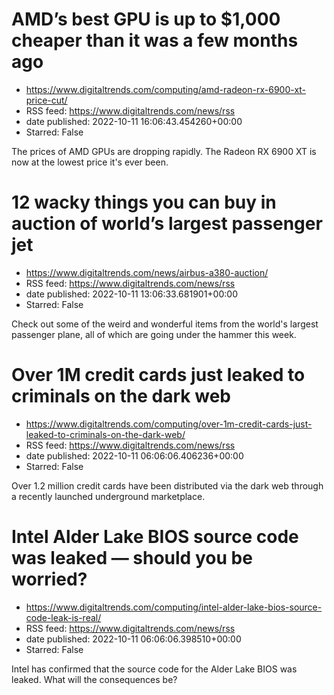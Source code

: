 # AMD’s best GPU is up to $1,000 cheaper than it was a few months ago
 - https://www.digitaltrends.com/computing/amd-radeon-rx-6900-xt-price-cut/
 - RSS feed: https://www.digitaltrends.com/news/rss
 - date published: 2022-10-11 16:06:43.454260+00:00
 - Starred: False

The prices of AMD GPUs are dropping rapidly. The Radeon RX 6900 XT is now at the lowest price it's ever been.

# 12 wacky things you can buy in auction of world’s largest passenger jet
 - https://www.digitaltrends.com/news/airbus-a380-auction/
 - RSS feed: https://www.digitaltrends.com/news/rss
 - date published: 2022-10-11 13:06:33.681901+00:00
 - Starred: False

Check out some of the weird and wonderful items from the world's largest passenger plane, all of which are going under the hammer this week.

# Over 1M credit cards just leaked to criminals on the dark web
 - https://www.digitaltrends.com/computing/over-1m-credit-cards-just-leaked-to-criminals-on-the-dark-web/
 - RSS feed: https://www.digitaltrends.com/news/rss
 - date published: 2022-10-11 06:06:06.406236+00:00
 - Starred: False

Over 1.2 million credit cards have been distributed via the dark web through a recently launched underground marketplace.

# Intel Alder Lake BIOS source code was leaked — should you be worried?
 - https://www.digitaltrends.com/computing/intel-alder-lake-bios-source-code-leak-is-real/
 - RSS feed: https://www.digitaltrends.com/news/rss
 - date published: 2022-10-11 06:06:06.398510+00:00
 - Starred: False

Intel has confirmed that the source code for the Alder Lake BIOS was leaked. What will the consequences be?

